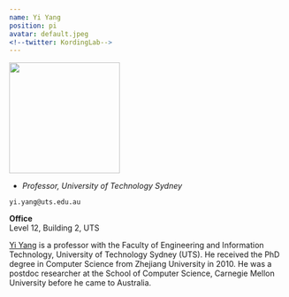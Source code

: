 ```yaml
---
name: Yi Yang
position: pi
avatar: default.jpeg
<!--twitter: KordingLab-->
---
```


<img width="200" src="{{site.baseurl}}/images/people/{{page.avatar}}" data-action="zoom">

- _Professor, University of Technology Sydney_<br>
<!--- _Science coach. Collaborator. Transdisciplinary optimist._-->

<i class="fa fa-envelope-o"></i> `yi.yang@uts.edu.au`

**Office**<br>
Level 12, Building 2, UTS <br>

[Yi Yang](https://www.uts.edu.au/staff/yi.yang) is a professor with the Faculty of Engineering and Information Technology, University of Technology Sydney (UTS).  He received the PhD degree in Computer Science from Zhejiang University in 2010. He was a postdoc researcher at the School of Computer Science, Carnegie Mellon University before he came to Australia.

<!--[Konrad Kording](http://koerding.com/) runs his lab at the University of Pennsylvania.-->
<!--Konrad is interested in the question of how the brain solves the credit assignment problem and-->
<!--similarly how we should assign credit in the real world (through causality). In extension-->
<!--of this main thrust he is interested in applications of causality in biomedical research.-->
<!--Konrad has trained as student at ETH Zurich with Peter Konig, as postdoc at UCL London with Daniel-->
<!--Wolpert and at MIT with Josh Tenenbaum. After a decade at Northwestern University he is now-->
<!--PIK professor at UPenn.-->
